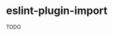 # eslint-plugin-import

<!--
https://wbeeftink.dev/blog/typescript-import-ordering-with-eslint/
-->

TODO
